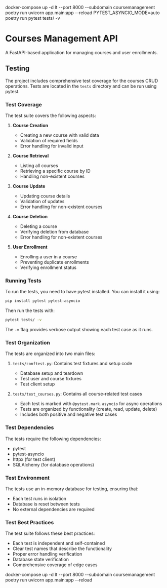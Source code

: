 docker-compose up -d
lt --port 8000 --subdomain coursemanagement
poetry run uvicorn app.main:app --reload
PYTEST_ASYNCIO_MODE=auto poetry run pytest tests/ -v

# Courses Management API

A FastAPI-based application for managing courses and user enrollments.

## Testing

The project includes comprehensive test coverage for the courses CRUD operations. Tests are located in the `tests` directory and can be run using pytest.

### Test Coverage

The test suite covers the following aspects:

1. **Course Creation**
   - Creating a new course with valid data
   - Validation of required fields
   - Error handling for invalid input

2. **Course Retrieval**
   - Listing all courses
   - Retrieving a specific course by ID
   - Handling non-existent courses

3. **Course Update**
   - Updating course details
   - Validation of updates
   - Error handling for non-existent courses

4. **Course Deletion**
   - Deleting a course
   - Verifying deletion from database
   - Error handling for non-existent courses

5. **User Enrollment**
   - Enrolling a user in a course
   - Preventing duplicate enrollments
   - Verifying enrollment status

### Running Tests

To run the tests, you need to have pytest installed. You can install it using:

```bash
pip install pytest pytest-asyncio
```

Then run the tests with:

```bash
pytest tests/ -v
```

The `-v` flag provides verbose output showing each test case as it runs.

### Test Organization

The tests are organized into two main files:

1. `tests/conftest.py`: Contains test fixtures and setup code
   - Database setup and teardown
   - Test user and course fixtures
   - Test client setup

2. `tests/test_courses.py`: Contains all course-related test cases
   - Each test is marked with `@pytest.mark.asyncio` for async operations
   - Tests are organized by functionality (create, read, update, delete)
   - Includes both positive and negative test cases

### Test Dependencies

The tests require the following dependencies:
- pytest
- pytest-asyncio
- httpx (for test client)
- SQLAlchemy (for database operations)

### Test Environment

The tests use an in-memory database for testing, ensuring that:
- Each test runs in isolation
- Database is reset between tests
- No external dependencies are required

### Test Best Practices

The test suite follows these best practices:
- Each test is independent and self-contained
- Clear test names that describe the functionality
- Proper error handling verification
- Database state verification
- Comprehensive coverage of edge cases


docker-compose up -d
lt --port 8000 --subdomain coursemanagement
poetry run uvicorn app.main:app --reload
